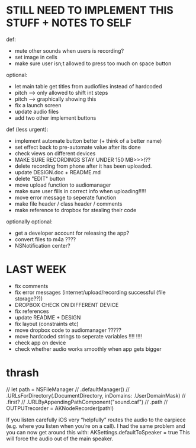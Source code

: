 # STILL NEED TO IMPLEMENT THIS STUFF + NOTES TO SELF

def:
 - mute other sounds when users is recording?
 - set image in cells
- make sure user isn;t allowed to press too much on space button

optional:
 - let main table get titles from audiofiles instead of hardcoded
 - pitch —> only allowed to shift int steps
 - pitch —> graphically showing this
 - fix a launch screen
 - update audio files
 - add two other implement buttons


def (less urgent):
 - implement automate button better (+ think of a better name)
 - set effect back to pre-automate value after its done
 - check views on different devices
 - MAKE SURE RECORDINGS STAY UNDER 150 MB>>>!??
 - delete recording from phone after it has been uploaded.
 - update DESIGN.doc + README.md
 - delete "EDIT" button
 - move upload function to audiomanager
 - make sure user fills in correct info when uploading!!!!!
 - move error message to seperate function
 - make file header / class header / comments
 - make reference to dropbox for stealing their code

optionally optional:
 - get a developer account for releasing the app?
 - convert files to m4a ????
 - NSNotification center?

# LAST WEEK
 - fix comments
 - fix error messages (internet/upload/recording successful (file storage??))
 - DROPBOX CHECK ON DIFFERENT DEVICE
 - fix references
 - update README + DESIGN
 - fix layout (constraints etc)
 - move dropbox code to audiomanager ?????
 - move hardcoded strings to seperate variables !!!! !!!!
 - check app on device
 - check whether audio works smoothly when app gets bigger


# thrash

//        let path = NSFileManager
//            .defaultManager()
//            .URLsForDirectory(.DocumentDirectory, inDomains: .UserDomainMask)
//            .first?
//            .URLByAppendingPathComponent("sound.caf")
//            .path
//        OUTPUTrecorder = AKNodeRecorder(path!)


If you listen carefully iOS very “helpfully” routes the audio to the earpiece (e.g. where you listen when you’re on a call).
I had the same problem and you can now get around this with:
AKSettings.defaultToSpeaker  = true
This will force the audio out of the main speaker. 

